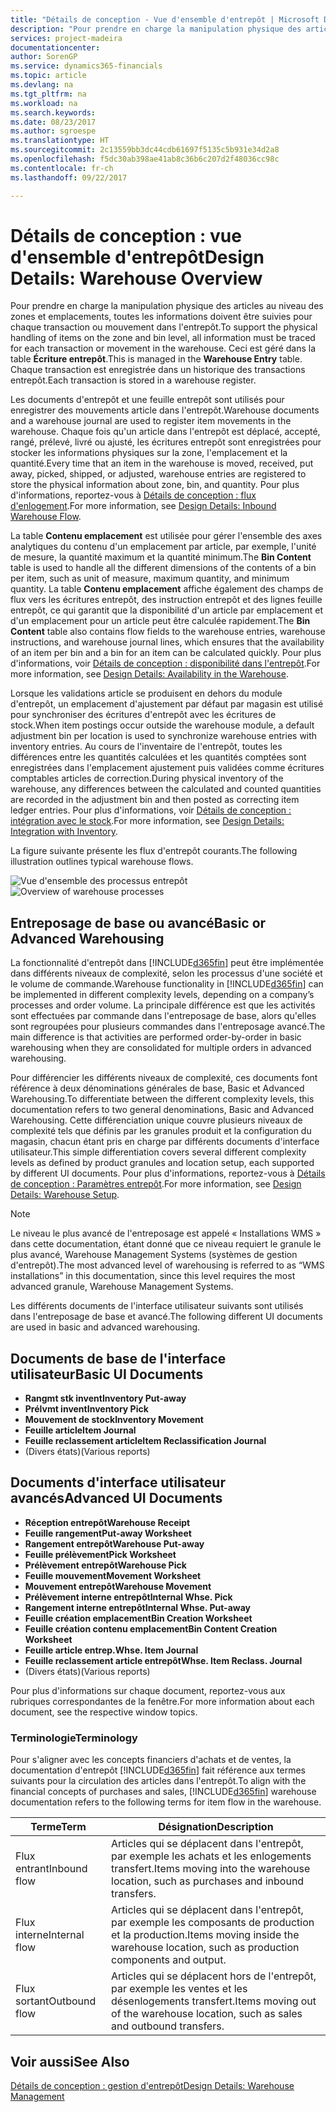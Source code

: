 ```yaml
---
title: "Détails de conception - Vue d'ensemble d'entrepôt | Microsoft Docs"
description: "Pour prendre en charge la manipulation physique des articles au niveau des zones et emplacements, toutes les informations doivent être suivies pour chaque transaction ou mouvement dans l'entrepôt. Ceci est géré dans la table **Écriture entrepôt**. Chaque transaction est enregistrée dans un historique des transactions entrepôt."
services: project-madeira
documentationcenter: 
author: SorenGP
ms.service: dynamics365-financials
ms.topic: article
ms.devlang: na
ms.tgt_pltfrm: na
ms.workload: na
ms.search.keywords: 
ms.date: 08/23/2017
ms.author: sgroespe
ms.translationtype: HT
ms.sourcegitcommit: 2c13559bb3dc44cdb61697f5135c5b931e34d2a8
ms.openlocfilehash: f5dc30ab398ae41ab8c36b6c207d2f48036cc98c
ms.contentlocale: fr-ch
ms.lasthandoff: 09/22/2017

---
```

# <a name="design-details-warehouse-overview"></a><span data-ttu-id="05f4a-105">Détails de conception : vue d'ensemble d'entrepôt</span><span class="sxs-lookup"><span data-stu-id="05f4a-105">Design Details: Warehouse Overview</span></span>
<span data-ttu-id="05f4a-106">Pour prendre en charge la manipulation physique des articles au niveau des zones et emplacements, toutes les informations doivent être suivies pour chaque transaction ou mouvement dans l'entrepôt.</span><span class="sxs-lookup"><span data-stu-id="05f4a-106">To support the physical handling of items on the zone and bin level, all information must be traced for each transaction or movement in the warehouse.</span></span> <span data-ttu-id="05f4a-107">Ceci est géré dans la table **Écriture entrepôt**.</span><span class="sxs-lookup"><span data-stu-id="05f4a-107">This is managed in the **Warehouse Entry** table.</span></span> <span data-ttu-id="05f4a-108">Chaque transaction est enregistrée dans un historique des transactions entrepôt.</span><span class="sxs-lookup"><span data-stu-id="05f4a-108">Each transaction is stored in a warehouse register.</span></span>  

<span data-ttu-id="05f4a-109">Les documents d'entrepôt et une feuille entrepôt sont utilisés pour enregistrer des mouvements article dans l'entrepôt.</span><span class="sxs-lookup"><span data-stu-id="05f4a-109">Warehouse documents and a warehouse journal are used to register item movements in the warehouse.</span></span> <span data-ttu-id="05f4a-110">Chaque fois qu'un article dans l'entrepôt est déplacé, accepté, rangé, prélevé, livré ou ajusté, les écritures entrepôt sont enregistrées pour stocker les informations physiques sur la zone, l'emplacement et la quantité.</span><span class="sxs-lookup"><span data-stu-id="05f4a-110">Every time that an item in the warehouse is moved, received, put away, picked, shipped, or adjusted, warehouse entries are registered to store the physical information about zone, bin, and quantity.</span></span> <span data-ttu-id="05f4a-111">Pour plus d'informations, reportez-vous à [Détails de conception : flux d'enlogement](design-details-outbound-warehouse-flow.md).</span><span class="sxs-lookup"><span data-stu-id="05f4a-111">For more information, see [Design Details: Inbound Warehouse Flow](design-details-outbound-warehouse-flow.md).</span></span>  

<span data-ttu-id="05f4a-112">La table **Contenu emplacement** est utilisée pour gérer l'ensemble des axes analytiques du contenu d'un emplacement par article, par exemple, l'unité de mesure, la quantité maximum et la quantité minimum.</span><span class="sxs-lookup"><span data-stu-id="05f4a-112">The **Bin Content** table is used to handle all the different dimensions of the contents of a bin per item, such as unit of measure, maximum quantity, and minimum quantity.</span></span> <span data-ttu-id="05f4a-113">La table **Contenu emplacement** affiche également des champs de flux vers les écritures entrepôt, des instruction entrepôt et des lignes feuille entrepôt, ce qui garantit que la disponibilité d'un article par emplacement et d'un emplacement pour un article peut être calculée rapidement.</span><span class="sxs-lookup"><span data-stu-id="05f4a-113">The **Bin Content** table also contains flow fields to the warehouse entries, warehouse instructions, and warehouse journal lines, which ensures that the availability of an item per bin and a bin for an item can be calculated quickly.</span></span> <span data-ttu-id="05f4a-114">Pour plus d'informations, voir [Détails de conception : disponibilité dans l'entrepôt](design-details-availability-in-the-warehouse.md).</span><span class="sxs-lookup"><span data-stu-id="05f4a-114">For more information, see [Design Details: Availability in the Warehouse](design-details-availability-in-the-warehouse.md).</span></span>  

<span data-ttu-id="05f4a-115">Lorsque les validations article se produisent en dehors du module d'entrepôt, un emplacement d'ajustement par défaut par magasin est utilisé pour synchroniser des écritures d'entrepôt avec les écritures de stock.</span><span class="sxs-lookup"><span data-stu-id="05f4a-115">When item postings occur outside the warehouse module, a default adjustment bin per location is used to synchronize warehouse entries with inventory entries.</span></span> <span data-ttu-id="05f4a-116">Au cours de l'inventaire de l'entrepôt, toutes les différences entre les quantités calculées et les quantités comptées sont enregistrées dans l'emplacement ajustement puis validées comme écritures comptables articles de correction.</span><span class="sxs-lookup"><span data-stu-id="05f4a-116">During physical inventory of the warehouse, any differences between the calculated and counted quantities are recorded in the adjustment bin and then posted as correcting item ledger entries.</span></span> <span data-ttu-id="05f4a-117">Pour plus d'informations, voir [Détails de conception : intégration avec le stock](design-details-integration-with-inventory.md).</span><span class="sxs-lookup"><span data-stu-id="05f4a-117">For more information, see [Design Details: Integration with Inventory](design-details-integration-with-inventory.md).</span></span>  

<span data-ttu-id="05f4a-118">La figure suivante présente les flux d'entrepôt courants.</span><span class="sxs-lookup"><span data-stu-id="05f4a-118">The following illustration outlines typical warehouse flows.</span></span>  

<span data-ttu-id="05f4a-119">![Vue d'ensemble des processus entrepôt](media/design_details_warehouse_management_overview.png "design_details_warehouse_management_overview")</span><span class="sxs-lookup"><span data-stu-id="05f4a-119">![Overview of warehouse processes](media/design_details_warehouse_management_overview.png "design_details_warehouse_management_overview")</span></span>  

## <a name="basic-or-advanced-warehousing"></a><span data-ttu-id="05f4a-120">Entreposage de base ou avancé</span><span class="sxs-lookup"><span data-stu-id="05f4a-120">Basic or Advanced Warehousing</span></span>  
<span data-ttu-id="05f4a-121">La fonctionnalité d'entrepôt dans [!INCLUDE[d365fin](includes/d365fin_md.md)] peut être implémentée dans différents niveaux de complexité, selon les processus d'une société et le volume de commande.</span><span class="sxs-lookup"><span data-stu-id="05f4a-121">Warehouse functionality in [!INCLUDE[d365fin](includes/d365fin_md.md)] can be implemented in different complexity levels, depending on a company’s processes and order volume.</span></span> <span data-ttu-id="05f4a-122">La principale différence est que les activités sont effectuées par commande dans l'entreposage de base, alors qu'elles sont regroupées pour plusieurs commandes dans l'entreposage avancé.</span><span class="sxs-lookup"><span data-stu-id="05f4a-122">The main difference is that activities are performed order-by-order in basic warehousing when they are consolidated for multiple orders in advanced warehousing.</span></span>  

 <span data-ttu-id="05f4a-123">Pour différencier les différents niveaux de complexité, ces documents font référence à deux dénominations générales de base, Basic et Advanced Warehousing.</span><span class="sxs-lookup"><span data-stu-id="05f4a-123">To differentiate between the different complexity levels, this documentation refers to two general denominations, Basic and Advanced Warehousing.</span></span> <span data-ttu-id="05f4a-124">Cette différenciation unique couvre plusieurs niveaux de complexité tels que définis par les granules produit et la configuration du magasin, chacun étant pris en charge par différents documents d'interface utilisateur.</span><span class="sxs-lookup"><span data-stu-id="05f4a-124">This simple differentiation covers several different complexity levels as defined by product granules and location setup, each supported by different UI documents.</span></span> <span data-ttu-id="05f4a-125">Pour plus d'informations, reportez\-vous à [Détails de conception : Paramètres entrepôt](design-details-warehouse-setup.md).</span><span class="sxs-lookup"><span data-stu-id="05f4a-125">For more information, see [Design Details: Warehouse Setup](design-details-warehouse-setup.md).</span></span>  

> [!NOTE]  
>  <span data-ttu-id="05f4a-126">Le niveau le plus avancé de l'entreposage est appelé « Installations WMS » dans cette documentation, étant donné que ce niveau requiert le granule le plus avancé, Warehouse Management Systems (systèmes de gestion d'entrepôt).</span><span class="sxs-lookup"><span data-stu-id="05f4a-126">The most advanced level of warehousing is referred to as “WMS installations” in this documentation, since this level requires the most advanced granule, Warehouse Management Systems.</span></span>  

 <span data-ttu-id="05f4a-127">Les différents documents de l'interface utilisateur suivants sont utilisés dans l'entreposage de base et avancé.</span><span class="sxs-lookup"><span data-stu-id="05f4a-127">The following different UI documents are used in basic and advanced warehousing.</span></span>  

## <a name="basic-ui-documents"></a><span data-ttu-id="05f4a-128">Documents de base de l'interface utilisateur</span><span class="sxs-lookup"><span data-stu-id="05f4a-128">Basic UI Documents</span></span>  

-   <span data-ttu-id="05f4a-129">**Rangmt stk invent**</span><span class="sxs-lookup"><span data-stu-id="05f4a-129">**Inventory Put-away**</span></span>  
-   <span data-ttu-id="05f4a-130">**Prélvmt invent**</span><span class="sxs-lookup"><span data-stu-id="05f4a-130">**Inventory Pick**</span></span>  
-   <span data-ttu-id="05f4a-131">**Mouvement de stock**</span><span class="sxs-lookup"><span data-stu-id="05f4a-131">**Inventory Movement**</span></span>  
-   <span data-ttu-id="05f4a-132">**Feuille article**</span><span class="sxs-lookup"><span data-stu-id="05f4a-132">**Item Journal**</span></span>  
-   <span data-ttu-id="05f4a-133">**Feuille reclassement article**</span><span class="sxs-lookup"><span data-stu-id="05f4a-133">**Item Reclassification Journal**</span></span>  
-   <span data-ttu-id="05f4a-134">(Divers états)</span><span class="sxs-lookup"><span data-stu-id="05f4a-134">(Various reports)</span></span>  

## <a name="advanced-ui-documents"></a><span data-ttu-id="05f4a-135">Documents d'interface utilisateur avancés</span><span class="sxs-lookup"><span data-stu-id="05f4a-135">Advanced UI Documents</span></span>  

-   <span data-ttu-id="05f4a-136">**Réception entrepôt**</span><span class="sxs-lookup"><span data-stu-id="05f4a-136">**Warehouse Receipt**</span></span>  
-   <span data-ttu-id="05f4a-137">**Feuille rangement**</span><span class="sxs-lookup"><span data-stu-id="05f4a-137">**Put-away Worksheet**</span></span>  
-   <span data-ttu-id="05f4a-138">**Rangement entrepôt**</span><span class="sxs-lookup"><span data-stu-id="05f4a-138">**Warehouse Put-away**</span></span>  
-   <span data-ttu-id="05f4a-139">**Feuille prélèvement**</span><span class="sxs-lookup"><span data-stu-id="05f4a-139">**Pick Worksheet**</span></span>  
-   <span data-ttu-id="05f4a-140">**Prélèvement entrepôt**</span><span class="sxs-lookup"><span data-stu-id="05f4a-140">**Warehouse Pick**</span></span>  
-   <span data-ttu-id="05f4a-141">**Feuille mouvement**</span><span class="sxs-lookup"><span data-stu-id="05f4a-141">**Movement Worksheet**</span></span>  
-   <span data-ttu-id="05f4a-142">**Mouvement entrepôt**</span><span class="sxs-lookup"><span data-stu-id="05f4a-142">**Warehouse Movement**</span></span>  
-   <span data-ttu-id="05f4a-143">**Prélèvement interne entrepôt**</span><span class="sxs-lookup"><span data-stu-id="05f4a-143">**Internal Whse. Pick**</span></span>  
-   <span data-ttu-id="05f4a-144">**Rangement interne entrepôt**</span><span class="sxs-lookup"><span data-stu-id="05f4a-144">**Internal Whse. Put-away**</span></span>  
-   <span data-ttu-id="05f4a-145">**Feuille création emplacement**</span><span class="sxs-lookup"><span data-stu-id="05f4a-145">**Bin Creation Worksheet**</span></span>  
-   <span data-ttu-id="05f4a-146">**Feuille création contenu emplacement**</span><span class="sxs-lookup"><span data-stu-id="05f4a-146">**Bin Content Creation Worksheet**</span></span>  
-   <span data-ttu-id="05f4a-147">**Feuille article entrep.**</span><span class="sxs-lookup"><span data-stu-id="05f4a-147">**Whse. Item Journal**</span></span>  
-   <span data-ttu-id="05f4a-148">**Feuille reclassement article entrepôt**</span><span class="sxs-lookup"><span data-stu-id="05f4a-148">**Whse. Item Reclass. Journal**</span></span>  
-   <span data-ttu-id="05f4a-149">(Divers états)</span><span class="sxs-lookup"><span data-stu-id="05f4a-149">(Various reports)</span></span>  

<span data-ttu-id="05f4a-150">Pour plus d'informations sur chaque document, reportez-vous aux rubriques correspondantes de la fenêtre.</span><span class="sxs-lookup"><span data-stu-id="05f4a-150">For more information about each document, see the respective window topics.</span></span>  

### <a name="terminology"></a><span data-ttu-id="05f4a-151">Terminologie</span><span class="sxs-lookup"><span data-stu-id="05f4a-151">Terminology</span></span>  
<span data-ttu-id="05f4a-152">Pour s'aligner avec les concepts financiers d'achats et de ventes, la documentation d'entrepôt [!INCLUDE[d365fin](includes/d365fin_md.md)] fait référence aux termes suivants pour la circulation des articles dans l'entrepôt.</span><span class="sxs-lookup"><span data-stu-id="05f4a-152">To align with the financial concepts of purchases and sales, [!INCLUDE[d365fin](includes/d365fin_md.md)] warehouse documentation refers to the following terms for item flow in the warehouse.</span></span>  

|<span data-ttu-id="05f4a-153">Terme</span><span class="sxs-lookup"><span data-stu-id="05f4a-153">Term</span></span>|<span data-ttu-id="05f4a-154">Désignation</span><span class="sxs-lookup"><span data-stu-id="05f4a-154">Description</span></span>|  
|----------|---------------------------------------|  
|<span data-ttu-id="05f4a-155">Flux entrant</span><span class="sxs-lookup"><span data-stu-id="05f4a-155">Inbound flow</span></span>|<span data-ttu-id="05f4a-156">Articles qui se déplacent dans l'entrepôt, par exemple les achats et les enlogements transfert.</span><span class="sxs-lookup"><span data-stu-id="05f4a-156">Items moving into the warehouse location, such as purchases and inbound transfers.</span></span>|  
|<span data-ttu-id="05f4a-157">Flux interne</span><span class="sxs-lookup"><span data-stu-id="05f4a-157">Internal flow</span></span>|<span data-ttu-id="05f4a-158">Articles qui se déplacent dans l'entrepôt, par exemple les composants de production et la production.</span><span class="sxs-lookup"><span data-stu-id="05f4a-158">Items moving inside the warehouse location, such as production components and output.</span></span>|  
|<span data-ttu-id="05f4a-159">Flux sortant</span><span class="sxs-lookup"><span data-stu-id="05f4a-159">Outbound flow</span></span>|<span data-ttu-id="05f4a-160">Articles qui se déplacent hors de l'entrepôt, par exemple les ventes et les désenlogements transfert.</span><span class="sxs-lookup"><span data-stu-id="05f4a-160">Items moving out of the warehouse location, such as sales and outbound transfers.</span></span>|  

## <a name="see-also"></a><span data-ttu-id="05f4a-161">Voir aussi</span><span class="sxs-lookup"><span data-stu-id="05f4a-161">See Also</span></span>  
 [<span data-ttu-id="05f4a-162">Détails de conception : gestion d'entrepôt</span><span class="sxs-lookup"><span data-stu-id="05f4a-162">Design Details: Warehouse Management</span></span>](design-details-warehouse-management.md)

